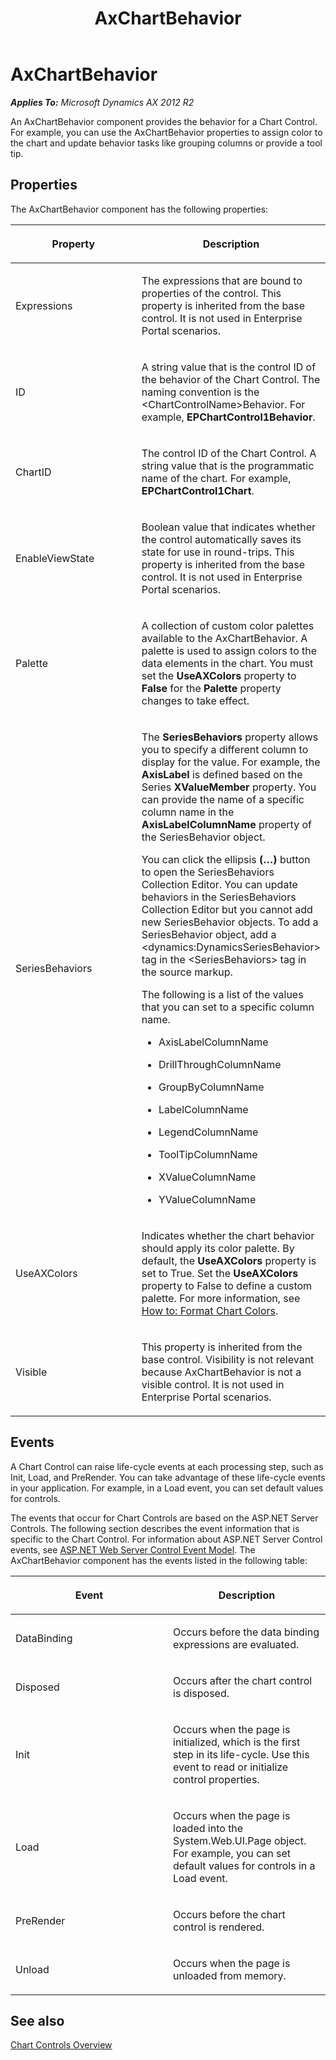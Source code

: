 ﻿---
title: AxChartBehavior
TOCTitle: AxChartBehavior
ms:assetid: 293bbf22-aa5e-4863-b06e-a0a80f0719de
ms:mtpsurl: https://msdn.microsoft.com/en-us/library/Hh965684(v=AX.60)
ms:contentKeyID: 46331998
ms.date: 04/30/2013
mtps_version: v=AX.60
---

# AxChartBehavior 


_**Applies To:** Microsoft Dynamics AX 2012 R2_

An AxChartBehavior component provides the behavior for a Chart Control. For example, you can use the AxChartBehavior properties to assign color to the chart and update behavior tasks like grouping columns or provide a tool tip.

## Properties

The AxChartBehavior component has the following properties:

<table>
<colgroup>
<col style="width: 50%" />
<col style="width: 50%" />
</colgroup>
<thead>
<tr class="header">
<th><p>Property</p></th>
<th><p>Description</p></th>
</tr>
</thead>
<tbody>
<tr class="odd">
<td><p>Expressions</p></td>
<td><p>The expressions that are bound to properties of the control. This property is inherited from the base control. It is not used in Enterprise Portal scenarios.</p></td>
</tr>
<tr class="even">
<td><p>ID</p></td>
<td><p>A string value that is the control ID of the behavior of the Chart Control. The naming convention is the &lt;ChartControlName&gt;Behavior. For example, <strong>EPChartControl1Behavior</strong>.</p></td>
</tr>
<tr class="odd">
<td><p>ChartID</p></td>
<td><p>The control ID of the Chart Control. A string value that is the programmatic name of the chart. For example, <strong>EPChartControl1Chart</strong>.</p></td>
</tr>
<tr class="even">
<td><p>EnableViewState</p></td>
<td><p>Boolean value that indicates whether the control automatically saves its state for use in round-trips. This property is inherited from the base control. It is not used in Enterprise Portal scenarios.</p></td>
</tr>
<tr class="odd">
<td><p>Palette</p></td>
<td><p>A collection of custom color palettes available to the AxChartBehavior. A palette is used to assign colors to the data elements in the chart. You must set the <strong>UseAXColors</strong> property to <strong>False</strong> for the <strong>Palette</strong> property changes to take effect.</p></td>
</tr>
<tr class="even">
<td><p>SeriesBehaviors</p></td>
<td><p>The <strong>SeriesBehaviors</strong> property allows you to specify a different column to display for the value. For example, the <strong>AxisLabel</strong> is defined based on the Series <strong>XValueMember</strong> property. You can provide the name of a specific column name in the <strong>AxisLabelColumnName</strong> property of the SeriesBehavior object.</p>
<p>You can click the ellipsis <strong>(…)</strong> button to open the SeriesBehaviors Collection Editor. You can update behaviors in the SeriesBehaviors Collection Editor but you cannot add new SeriesBehavior objects. To add a SeriesBehavior object, add a &lt;dynamics:DynamicsSeriesBehavior&gt; tag in the &lt;SeriesBehaviors&gt; tag in the source markup.</p>
<p>The following is a list of the values that you can set to a specific column name.</p>
<ul>
<li><p>AxisLabelColumnName</p></li>
<li><p>DrillThroughColumnName</p></li>
<li><p>GroupByColumnName</p></li>
<li><p>LabelColumnName</p></li>
<li><p>LegendColumnName</p></li>
<li><p>ToolTipColumnName</p></li>
<li><p>XValueColumnName</p></li>
<li><p>YValueColumnName</p></li>
</ul></td>
</tr>
<tr class="odd">
<td><p>UseAXColors</p></td>
<td><p>Indicates whether the chart behavior should apply its color palette. By default, the <strong>UseAXColors</strong> property is set to True. Set the <strong>UseAXColors</strong> property to False to define a custom palette. For more information, see <a href="how-to-format-chart-colors.md">How to: Format Chart Colors</a>.</p></td>
</tr>
<tr class="even">
<td><p>Visible</p></td>
<td><p>This property is inherited from the base control. Visibility is not relevant because AxChartBehavior is not a visible control. It is not used in Enterprise Portal scenarios.</p></td>
</tr>
</tbody>
</table>


## Events

A Chart Control can raise life-cycle events at each processing step, such as Init, Load, and PreRender. You can take advantage of these life-cycle events in your application. For example, in a Load event, you can set default values for controls.

The events that occur for Chart Controls are based on the ASP.NET Server Controls. The following section describes the event information that is specific to the Chart Control. For information about ASP.NET Server Control events, see [ASP.NET Web Server Control Event Model](http://go.microsoft.com/fwlink/?linkid=248543). The AxChartBehavior component has the events listed in the following table:

<table>
<colgroup>
<col style="width: 50%" />
<col style="width: 50%" />
</colgroup>
<thead>
<tr class="header">
<th><p>Event</p></th>
<th><p>Description</p></th>
</tr>
</thead>
<tbody>
<tr class="odd">
<td><p>DataBinding</p></td>
<td><p>Occurs before the data binding expressions are evaluated.</p></td>
</tr>
<tr class="even">
<td><p>Disposed</p></td>
<td><p>Occurs after the chart control is disposed.</p></td>
</tr>
<tr class="odd">
<td><p>Init</p></td>
<td><p>Occurs when the page is initialized, which is the first step in its life-cycle. Use this event to read or initialize control properties.</p></td>
</tr>
<tr class="even">
<td><p>Load</p></td>
<td><p>Occurs when the page is loaded into the System.Web.UI.Page object. For example, you can set default values for controls in a Load event.</p></td>
</tr>
<tr class="odd">
<td><p>PreRender</p></td>
<td><p>Occurs before the chart control is rendered.</p></td>
</tr>
<tr class="even">
<td><p>Unload</p></td>
<td><p>Occurs when the page is unloaded from memory.</p></td>
</tr>
</tbody>
</table>


## See also

[Chart Controls Overview](chart-controls-overview.md)

